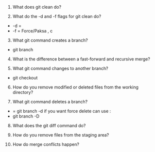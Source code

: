 1. What does git clean do?

2. What do the -d and -f flags for git clean do?
- -d = 
- -f = Force/Paksa , c
3. What git command creates a branch?
- git branch <new branch>
  
4. What is the difference between a fast-forward and recursive merge?
  
5. What git command changes to another branch?
- git checkout <another branch>
  
6. How do you remove modified or deleted files from the working directory?
 
7. What git command deletes a branch?
- = git branch -d <name of branch>
if you want force delete can use :
- git branch -D <name of branch>
  
8. What does the git diff command do?
  
9. How do you remove files from the staging area?

10. How do merge conflicts happen?
